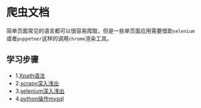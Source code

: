 # 爬虫文档

简单页面常见的语言都可以很容易爬取，但是一些单页面应用需要借助`selenium`或者`puppeteer`这样的调用`chrome`渲染工具。

## 学习步骤

- 1.[Xpath语法](./Xpath语法.md)
- 2.[scrapy深入浅出](./scrapy深入浅出.md)
- 3.[selenium深入浅出](./selenium深入浅出.md)
- 4.[python操作mysql](./python操作mysql.md)
